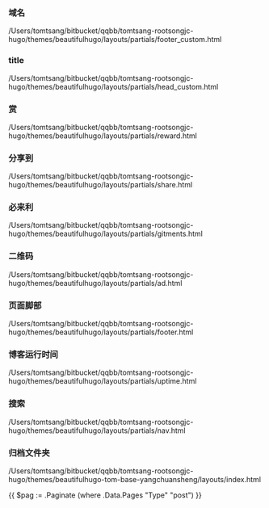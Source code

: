 
### 域名
/Users/tomtsang/bitbucket/qqbb/tomtsang-rootsongjc-hugo/themes/beautifulhugo/layouts/partials/footer_custom.html
### title
/Users/tomtsang/bitbucket/qqbb/tomtsang-rootsongjc-hugo/themes/beautifulhugo/layouts/partials/head_custom.html
### 赏

/Users/tomtsang/bitbucket/qqbb/tomtsang-rootsongjc-hugo/themes/beautifulhugo/layouts/partials/reward.html

### 分享到
/Users/tomtsang/bitbucket/qqbb/tomtsang-rootsongjc-hugo/themes/beautifulhugo/layouts/partials/share.html
### 必来利
/Users/tomtsang/bitbucket/qqbb/tomtsang-rootsongjc-hugo/themes/beautifulhugo/layouts/partials/gitments.html

### 二维码
/Users/tomtsang/bitbucket/qqbb/tomtsang-rootsongjc-hugo/themes/beautifulhugo/layouts/partials/ad.html
###
### 页面脚部
/Users/tomtsang/bitbucket/qqbb/tomtsang-rootsongjc-hugo/themes/beautifulhugo/layouts/partials/footer.html
### 博客运行时间

/Users/tomtsang/bitbucket/qqbb/tomtsang-rootsongjc-hugo/themes/beautifulhugo/layouts/partials/uptime.html

### 搜索

/Users/tomtsang/bitbucket/qqbb/tomtsang-rootsongjc-hugo/themes/beautifulhugo/layouts/partials/nav.html

### 归档文件夹

/Users/tomtsang/bitbucket/qqbb/tomtsang-rootsongjc-hugo/themes/beautifulhugo-tom-base-yangchuansheng/layouts/index.html

 {{ $pag := .Paginate (where .Data.Pages "Type" "post") }}

###

